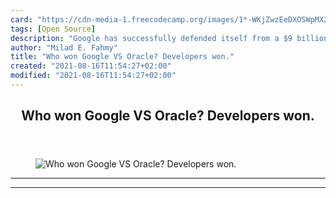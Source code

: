 ```yaml
---
card: "https://cdn-media-1.freecodecamp.org/images/1*-WKjZwzEeDXOSWpMX2cm5A.jpeg"
tags: [Open Source]
description: "Google has successfully defended itself from a $9 billion law"
author: "Milad E. Fahmy"
title: "Who won Google VS Oracle? Developers won."
created: "2021-08-16T11:54:27+02:00"
modified: "2021-08-16T11:54:27+02:00"
---
```

<div class="site-wrapper">
<main id="site-main" class="site-main outer">
<div class="inner">
<article class="post-full post tag-open-source tag-programming tag-technology tag-tech tag-business ">
<header class="post-full-header">
<h1 class="post-full-title">Who won Google VS Oracle? Developers won.</h1>
</header>
<figure class="post-full-image">
<picture>
<source media="(max-width: 700px)" sizes="1px" srcset="data:image/gif;base64,R0lGODlhAQABAIAAAAAAAP///yH5BAEAAAAALAAAAAABAAEAAAIBRAA7 1w">
<source media="(min-width: 701px)" sizes="(max-width: 800px) 400px,
(max-width: 1170px) 700px,
1400px" srcset="https://cdn-media-1.freecodecamp.org/images/1*-WKjZwzEeDXOSWpMX2cm5A.jpeg 300w,
https://cdn-media-1.freecodecamp.org/images/1*-WKjZwzEeDXOSWpMX2cm5A.jpeg 600w,
https://cdn-media-1.freecodecamp.org/images/1*-WKjZwzEeDXOSWpMX2cm5A.jpeg 1000w,
https://cdn-media-1.freecodecamp.org/images/1*-WKjZwzEeDXOSWpMX2cm5A.jpeg 2000w">
<img onerror="this.style.display='none'" src="https://cdn-media-1.freecodecamp.org/images/1*-WKjZwzEeDXOSWpMX2cm5A.jpeg" alt="Who won Google VS Oracle? Developers won.">
</picture>
</figure>
<section class="post-full-content">
<div class="post-content">
</div>
<hr>
<hr>
</section>
</article>
</div>
</main>
</div>
<!-- Google Tag Manager (noscript) -->
<!-- End Google Tag Manager (noscript) -->
